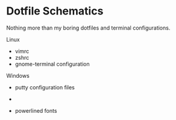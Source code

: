 Dotfile Schematics
==================

Nothing more than my boring dotfiles and terminal configurations.

Linux
- vimrc
- zshrc
- gnome-terminal configuration

Windows
- putty configuration files

*
- powerlined fonts
